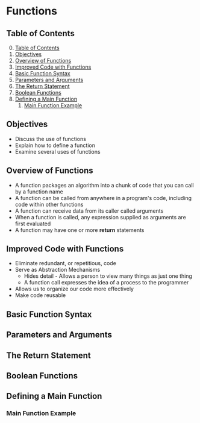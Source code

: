 # Functions

## Table of Contents

0. [Table of Contents](#table-of-contents)
1. [Objectives](#objectives)
2. [Overview of Functions](#overview-of-functions)
3. [Improved Code with Functions](#improved-code-with-functions)
4. [Basic Function Syntax](#basic-function-syntax)
5. [Parameters and Arguments](#parameters-and-arguments)
6. [The Return Statement](#the-return-statement)
7. [Boolean Functions](#boolean-functions)
8. [Defining a Main Function](#defining-a-main-function)
    1. [Main Function Example](#main-function-example)

## Objectives

- Discuss the use of functions
- Explain how to define a function
- Examine several uses of functions

## Overview of Functions

- A function packages an algorithm into a chunk of code that you can call by a function name
- A function can be called from anywhere in a program's code, including code within other functions
- A function can receive data from its caller called arguments
- When a function is called, any expression supplied as arguments are first evaluated
- A function may have one or more **return** statements

## Improved Code with Functions

- Eliminate redundant, or repetitious, code
- Serve as Abstraction Mechanisms
    - Hides detail - Allows a person to view many things as just one thing
    - A function call expresses the idea of a process to the programmer
- Allows us to organize our code more effectively
- Make code reusable

## Basic Function Syntax

## Parameters and Arguments

## The Return Statement

## Boolean Functions

## Defining a Main Function

### Main Function Example
